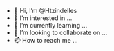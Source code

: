 - 👋 Hi, I’m @Htzindelles
- 👀 I’m interested in ...
- 🌱 I’m currently learning ...
- 💞️ I’m looking to collaborate on ...
- 📫 How to reach me ...

<!---
Htzindelles/Htzindelles is a ✨ special ✨ repository because its `README.md` (this file) appears on your GitHub profile.
You can click the Preview link to take a look at your changes.
--->
